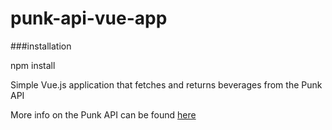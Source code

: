 # punk-api-vue-app

###installation 

npm install <on terminal>

Simple Vue.js application that fetches and returns beverages from the Punk API

More info on the Punk API can be found [here](https://punkapi.com/)
